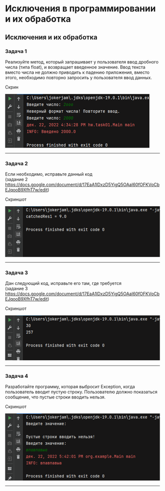# Исключения в программировании и их обработка

## Исключения и их обработка

### Задача 1

Реализуйте метод, который запрашивает у пользователя ввод дробного числа (типа float), и возвращает введенное значение. Ввод текста вместо числа не должно приводить к падению приложения, вместо этого, необходимо повторно запросить у пользователя ввод данных.

Скрин

!["Скрин 1"](/ScreenShots/Task_01_01.png "Floating digits")

---

### Задача 2 

Если необходимо, исправьте данный код <br>
(задание 2 https://docs.google.com/document/d/17EaA1lDxzD5YigQ5OAal60fOFKVoCbEJqooB9XfhT7w/edit)

Скриншот

!["Screen 1"](ScreenShots/Task_02_01.png "Исправление ошибок")

---

### Задача 3

Дан следующий код, исправьте его там, где требуется <br>
(задание 3 https://docs.google.com/document/d/17EaA1lDxzD5YigQ5OAal60fOFKVoCbEJqooB9XfhT7w/edit)

Скриншот

!["Screen 1"](ScreenShots/Task_03_01.png "Исправление ошибок")

--- 

### Задача 4

Разработайте программу, которая выбросит Exception, когда пользователь вводит пустую строку. Пользователю должно показаться сообщение, что пустые строки вводить нельзя.

Скриншот

!["Screen 1"](ScreenShots/Task_04_01.png "String value")

--- 

